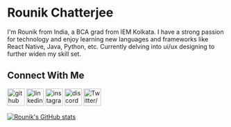 # Rounik Chatterjee
I'm Rounik from India, a BCA grad from IEM Kolkata. I have a strong passion for technology and enjoy learning new languages and frameworks like React Native, Java, Python, etc. Currently delving into ui/ux designing to further widen my skill set.


## Connect With Me
[<img src='https://cdn.jsdelivr.net/npm/simple-icons@3.0.1/icons/github.svg' alt='github' height='40'>](https://github.com/rounikc)  [<img src='https://cdn.jsdelivr.net/npm/simple-icons@3.0.1/icons/linkedin.svg' alt='linkedin' height='40'>](https://www.linkedin.com/in/rounikchatterjee04/)  [<img src='https://cdn.jsdelivr.net/npm/simple-icons@3.0.1/icons/instagram.svg' alt='instagram' height='40'>](https://www.instagram.com/hnbix.04/)  [<img src='https://cdn.jsdelivr.net/npm/simple-icons@3.0.1/icons/discord.svg' alt='discord' height='40'>](https://discordapp.com/users/905082911869530133) [<img src='https://cdn.jsdelivr.net/npm/simple-icons@3.0.1/icons/twitter.svg' alt='Twitter/X' height='40'>](https://x.com/hnbi_04)



[![Rounik's GitHub stats](https://github-readme-stats.vercel.app/api?username=rounikc)](https://github.com/anuraghazra/github-readme-stats)
